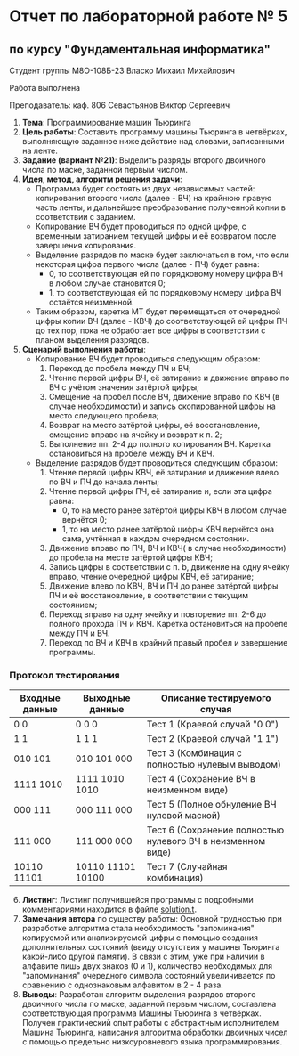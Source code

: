 # Отчет по лабораторной работе № 5
## по курсу "Фундаментальная информатика"

Студент группы М8О-108Б-23 Власко Михаил Михайлович

Работа выполнена

Преподаватель: каф. 806 Севастьянов Виктор Сергеевич

1. **Тема**: Программирование машин Тьюринга
2. **Цель работы**: Составить программу машины Тьюринга в четвёрках, выполняющую заданное ниже действие над словами, 
записанными на ленте.
3. **Задание (вариант №21)**: Выделить разряды второго двоичного числа по маске, заданной первым числом.
4. **Идея, метод, алгоритм решения задачи**:
    - Программа будет состоять из двух независимых частей: копирования второго числа (далее - ВЧ) 
на крайнюю правую часть ленты, и дальнейшее преобразование полученной копии в соответствии с заданием.
    - Копирование ВЧ будет проводиться по одной цифре, с временным затиранием текущей цифры и её возвратом после 
    завершения копирования.
    - Выделение разрядов по маске будет заключаться в том, что если некоторая цифра первого числа (далее - ПЧ) 
    будет равна:
        - 0, то соответствующая ей по порядковому номеру цифра ВЧ в любом случае становится 0;
        - 1, то соответствующая ей по порядковому номеру цифра ВЧ остаётся неизменной.
    - Таким образом, каретка МТ будет перемещаться от очередной цифры копии ВЧ (далее - КВЧ) до соответствующей ей 
   цифры ПЧ до тех пор, пока не обработает все цифры в соответствии с планом выделения разрядов.
5. **Сценарий выполнения работы**:
    - Копирование ВЧ будет проводиться следующим образом:
      1. Переход до пробела между ПЧ и ВЧ;
      2. Чтение первой цифры ВЧ, её затирание и движение вправо по ВЧ с учётом значения затёртой цифры;
      3. Смещение на пробел после ВЧ, движение вправо по КВЧ (в случае необходимости) и запись скопированной цифры 
      на место следующего пробела;
      4. Возврат на место затёртой цифры, её восстановление, смещение вправо на ячейку и возврат к п. 2;
      5. Выполнение пп. 2-4 до полного копирования ВЧ. Каретка остановиться на пробеле между ВЧ и КВЧ.
    - Выделение разрядов будет проводиться следующим образом:
      1. Чтение первой цифры КВЧ, её затирание и движение влево по ВЧ и ПЧ до начала ленты;
      2. Чтение первой цифры ПЧ, её затирание и, если эта цифра равна:
         - 0, то на место ранее затёртой цифры КВЧ в любом случае вернётся 0;
         - 1, то на место ранее затёртой цифры КВЧ вернётся она сама, учтённая в каждом очередном состоянии.
      3. Движение вправо по ПЧ, ВЧ и КВЧ( в случае необходимости) до пробела на месте затёртой цифры КВЧ;
      4. Запись цифры в соответствии с п. b, движение на одну ячейку вправо, чтение очередной цифры КВЧ, её затирание;
      5. Движение влево по КВЧ, ВЧ и ПЧ до ранее затёртой цифры ПЧ и её восстановление, в соответствии с 
      текущим состоянием;
      6. Переход вправо на одну ячейку и повторение пп. 2-6 до полного прохода ПЧ и КВЧ. Каретка остановиться на 
      пробеле между ПЧ и ВЧ.
      7. Переход по ВЧ и КВЧ в крайний правый пробел и завершение программы.

### Протокол тестирования
| Входные данные |  Выходные данные  | Описание тестируемого случая                                |
|----------------|-------------------|-------------------------------------------------------------|
| 0 0            | 0 0 0             | Тест 1 (Краевой случай "0 0")                               |
| 1 1            | 1 1 1             | Тест 2 (Краевой случай "1 1")                               |
| 010 101        | 010 101 000       | Тест 3 (Комбинация с полностью нулевым выводом)             |
| 1111 1010      | 1111 1010 1010    | Тест 4 (Сохранение ВЧ в неизменном виде)                    |
| 000 111        | 000 111 000       | Тест 5 (Полное обнуление ВЧ нулевой маской)                 |
| 111 000        | 111 000 000       | Тест 6 (Сохранение полностью нулевого ВЧ в неизменном виде) |
| 10110 11101    | 10110 11101 10100 | Тест 7 (Случайная комбинация)                               |

6. **Листинг**: 
Листинг получившейся программы с подробными комментариями находится в файле [solution.t](solution.t).
7. **Замечания автора** по существу работы: Основной трудностью при разработке алгоритма стала необходимость 
"запоминания" копируемой или анализируемой цифры с помощью создания дополнительных состояний (ввиду отсутствия у машины 
Тьюринга какой-либо другой памяти). В связи с этим, уже при наличии в алфавите лишь двух знаков (0 и 1), количество 
необходимых для "запоминания" очередного символа состояний увеличивается по сравнению с однознаковым алфавитом 
в 2 - 4 раза.
8. **Выводы**: Разработан алгоритм выделения разрядов второго двоичного числа по маске, заданной первым числом, 
составлена соответствующая программа Машины Тьюринга в четвёрках. Получен практический опыт работы с абстрактным 
исполнителем Машина Тьюринга, написания алгоритма обработки двоичных чисел с помощью предельно низкоуровневого языка 
программирования.
